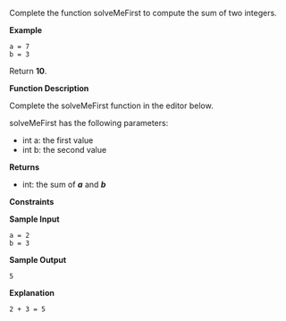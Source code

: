 Complete the function solveMeFirst to compute the sum of two integers.

**Example**

```
a = 7
b = 3
```

Return **10**.

**Function Description**

Complete the solveMeFirst function in the editor below.

solveMeFirst has the following parameters:

- int a: the first value
- int b: the second value

**Returns**

- int: the sum of ***a*** and ***b***

**Constraints**

**Sample Input**

```
a = 2
b = 3
```

**Sample Output**

```
5
```

**Explanation**

`2 + 3 = 5`